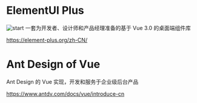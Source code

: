 # ElementUI Plus

![start](https://img.shields.io/github/stars/element-plus/element-plus?style=social)
一套为开发者、设计师和产品经理准备的基于 Vue 3.0 的桌面端组件库

https://element-plus.org/zh-CN/

# Ant Design of Vue

Ant Design 的 Vue 实现，开发和服务于企业级后台产品

https://www.antdv.com/docs/vue/introduce-cn

